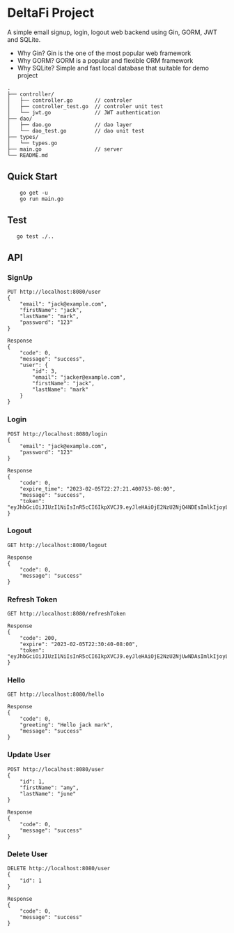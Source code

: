 # DeltaFi Project
A simple email signup, login, logout web backend using Gin, GORM, JWT and SQLite.
- Why Gin? Gin is the one of the most popular web framework
- Why GORM? GORM is a popular and flexible ORM framework
- Why SQLite? Simple and fast local database that suitable for demo project

```
.
├── controller/
│   ├── controller.go       // controler
│   ├── controller_test.go  // controler unit test
│   └── jwt.go              // JWT authentication
├── dao/
│   ├── dao.go              // dao layer
│   └── dao_test.go         // dao unit test
├── types/
│   └── types.go
├── main.go                 // server
└── README.md
```

## Quick Start
```shell
    go get -u
    go run main.go
```

## Test
```shell
   go test ./..
```

## API
### SignUp
```
PUT http://localhost:8080/user
{
    "email": "jack@example.com",
    "firstName": "jack",
    "lastName": "mark",
    "password": "123"
}

Response
{
    "code": 0,
    "message": "success",
    "user": {
        "id": 3,
        "email": "jacker@example.com",
        "firstName": "jack",
        "lastName": "mark"
    }
}
```

### Login
```
POST http://localhost:8080/login
{
    "email": "jack@example.com",
    "password": "123"
}

Response
{
    "code": 0,
    "expire_time": "2023-02-05T22:27:21.400753-08:00",
    "message": "success",
    "token": "eyJhbGciOiJIUzI1NiIsInR5cCI6IkpXVCJ9.eyJleHAiOjE2NzU2NjQ4NDEsImlkIjoyLCJvcmlnX2lhdCI6MTY3NTY2MTI0MX0.jsYtE55jcErmMw7L6vKWaWYK09dyY3JDY6gf7nyGa0E"
}
```

### Logout
```
GET http://localhost:8080/logout

Response
{
    "code": 0,
    "message": "success"
}
```

### Refresh Token
```
GET http://localhost:8080/refreshToken

Response
{
    "code": 200,
    "expire": "2023-02-05T22:30:40-08:00",
    "token": "eyJhbGciOiJIUzI1NiIsInR5cCI6IkpXVCJ9.eyJleHAiOjE2NzU2NjUwNDAsImlkIjoyLCJvcmlnX2lhdCI6MTY3NTY2MTQ0MH0.TH8pJcQtvdBNxp6Bkcy91PvSo089e1Q1KlluMYUAB2o"
}
```

### Hello
```
GET http://localhost:8080/hello

Response
{
    "code": 0,
    "greeting": "Hello jack mark",
    "message": "success"
}
```

### Update User
```
POST http://localhost:8080/user
{
    "id": 1,
    "firstName": "amy",
    "lastName": "june"
}

Response
{
    "code": 0,
    "message": "success"
}
```

### Delete User
```
DELETE http://localhost:8080/user
{
    "id": 1
}

Response
{
    "code": 0,
    "message": "success"
}
```